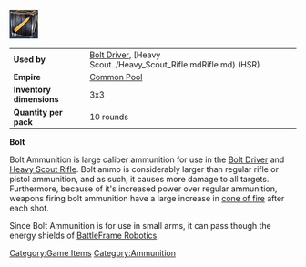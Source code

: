 ![](../images/bolt.jpg "bolt.jpg")

|                          |                                                                                                      |
| ------------------------ | ---------------------------------------------------------------------------------------------------- |
| **Used by**              | [Bolt Driver](weapons/Bolt_Driver.md), [Heavy Scout../Heavy_Scout_Rifle.mdRifle.md) (HSR) |
| **Empire**               | [Common Pool](../terminology/Common_Pool.md)                                                             |
| **Inventory dimensions** | 3x3                                                                                                  |
| **Quantity per pack**    | 10 rounds                                                                                            |

**Bolt**

Bolt Ammunition is large caliber ammunition for use in the [Bolt
Driver](weapons/Bolt_Driver.md) and [Heavy Scout
Rifle](../weapons/Heavy_Scout_Rifle.md). Bolt ammo is considerably larger
than regular rifle or pistol ammunition, and as such, it causes more
damage to all targets. Furthermore, because of it's increased power over
regular ammunition, weapons firing bolt ammunition have a large increase
in [cone of fire](cone_of_fire.md) after each shot.

Since Bolt Ammunition is for use in small arms, it can pass though the
energy shields of [BattleFrame
Robotics](../vehicles/BattleFrame_Robotics.md).

[Category:Game Items](../Category:Game_Items.md)
[Category:Ammunition](../Category:Ammunition.md)
